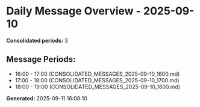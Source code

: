 # Daily Message Overview - 2025-09-10

**Consolidated periods:** 3

## Message Periods:
- 16:00 - 17:00 (CONSOLIDATED_MESSAGES_2025-09-10_1600.md)
- 17:00 - 18:00 (CONSOLIDATED_MESSAGES_2025-09-10_1700.md)
- 18:00 - 19:00 (CONSOLIDATED_MESSAGES_2025-09-10_1800.md)

**Generated:** 2025-09-11 16:08:10
